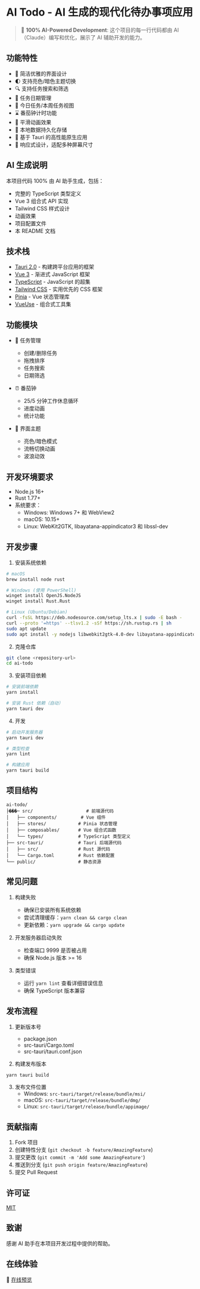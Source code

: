 # AI Todo - AI 生成的现代化待办事项应用

> 🤖 **100% AI-Powered Development**: 这个项目的每一行代码都由 AI（Claude）编写和优化，展示了 AI 辅助开发的能力。

## 功能特性

- 🎯 简洁优雅的界面设计
- 🌓 支持亮色/暗色主题切换
- 🔍 支持任务搜索和筛选
- 📅 任务日期管理
- 🎯 今日任务/本周任务视图
- ⌛ 番茄钟计时功能
- 🎨 平滑动画效果
- 💾 本地数据持久化存储
- 🚀 基于 Tauri 的高性能原生应用
- 📱 响应式设计，适配多种屏幕尺寸

## AI 生成说明

本项目代码 100% 由 AI 助手生成，包括：
- 完整的 TypeScript 类型定义
- Vue 3 组合式 API 实现
- Tailwind CSS 样式设计
- 动画效果
- 项目配置文件
- 本 README 文档

## 技术栈

- [Tauri 2.0](https://tauri.app/) - 构建跨平台应用的框架
- [Vue 3](https://vuejs.org/) - 渐进式 JavaScript 框架
- [TypeScript](https://www.typescriptlang.org/) - JavaScript 的超集
- [Tailwind CSS](https://tailwindcss.com/) - 实用优先的 CSS 框架
- [Pinia](https://pinia.vuejs.org/) - Vue 状态管理库
- [VueUse](https://vueuse.org/) - 组合式工具集

## 功能模块

- 📝 任务管理
  - 创建/删除任务
  - 拖拽排序
  - 任务搜索
  - 日期筛选

- ⏰ 番茄钟
  - 25/5 分钟工作休息循环
  - 进度动画
  - 统计功能

- 🎨 界面主题
  - 亮色/暗色模式
  - 流畅切换动画
  - 波浪动效

## 开发环境要求

- Node.js 16+
- Rust 1.77+
- 系统要求：
  - Windows: Windows 7+ 和 WebView2
  - macOS: 10.15+
  - Linux: WebKit2GTK, libayatana-appindicator3 和 libssl-dev

## 开发步骤

1. 安装系统依赖

```bash
# macOS
brew install node rust

# Windows (使用 PowerShell)
winget install OpenJS.NodeJS
winget install Rust.Rust

# Linux (Ubuntu/Debian)
curl -fsSL https://deb.nodesource.com/setup_lts.x | sudo -E bash -
curl --proto '=https' --tlsv1.2 -sSf https://sh.rustup.rs | sh
sudo apt update
sudo apt install -y nodejs libwebkit2gtk-4.0-dev libayatana-appindicator3-dev libssl-dev
```

2. 克隆仓库

```bash
git clone <repository-url>
cd ai-todo
```

3. 安装项目依赖

```bash
# 安装前端依赖
yarn install

# 安装 Rust 依赖（自动）
yarn tauri dev
```

4. 开发

```bash
# 启动开发服务器
yarn tauri dev

# 类型检查
yarn lint

# 构建应用
yarn tauri build
```

## 项目结构

```
ai-todo/
├���─ src/                    # 前端源代码
│   ├── components/         # Vue 组件
│   ├── stores/            # Pinia 状态管理
│   ├── composables/       # Vue 组合式函数
│   └── types/             # TypeScript 类型定义
├── src-tauri/             # Tauri 后端源代码
│   ├── src/               # Rust 源代码
│   └── Cargo.toml         # Rust 依赖配置
└── public/                # 静态资源
```

## 常见问题

1. 构建失败
   - 确保已安装所有系统依赖
   - 尝试清理缓存：`yarn clean && cargo clean`
   - 更新依赖：`yarn upgrade && cargo update`

2. 开发服务器启动失败
   - 检查端口 9999 是否被占用
   - 确保 Node.js 版本 >= 16

3. 类型错误
   - 运行 `yarn lint` 查看详细错误信息
   - 确保 TypeScript 版本兼容

## 发布流程

1. 更新版本号
   - package.json
   - src-tauri/Cargo.toml
   - src-tauri/tauri.conf.json

2. 构建发布版本
```bash
yarn tauri build
```

3. 发布文件位置
   - Windows: `src-tauri/target/release/bundle/msi/`
   - macOS: `src-tauri/target/release/bundle/dmg/`
   - Linux: `src-tauri/target/release/bundle/appimage/`

## 贡献指南

1. Fork 项目
2. 创建特性分支 (`git checkout -b feature/AmazingFeature`)
3. 提交更改 (`git commit -m 'Add some AmazingFeature'`)
4. 推送到分支 (`git push origin feature/AmazingFeature`)
5. 提交 Pull Request

## 许可证

[MIT](LICENSE)

## 致谢

感谢 AI 助手在本项目开发过程中提供的帮助。

## 在线体验

🌈 [在线预览](https://lvhao.github.io/ai-todo)